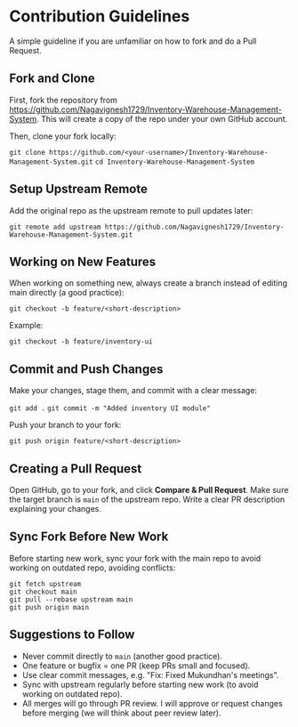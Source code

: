 # Contribution Guidelines

A simple guideline if you are unfamiliar on how to fork and do a Pull Request.

## Fork and Clone

First, fork the repository from https://github.com/Nagavignesh1729/Inventory-Warehouse-Management-System. This will create a copy of the repo under your own GitHub account.

Then, clone your fork locally:

`git clone https://github.com/<your-username>/Inventory-Warehouse-Management-System.git`
`cd Inventory-Warehouse-Management-System`

## Setup Upstream Remote

Add the original repo as the upstream remote to pull updates later:

`git remote add upstream https://github.com/Nagavignesh1729/Inventory-Warehouse-Management-System.git`

## Working on New Features

When working on something new, always create a branch instead of editing main directly (a good practice):

`git checkout -b feature/<short-description>`

Example:

`git checkout -b feature/inventory-ui`

## Commit and Push Changes

Make your changes, stage them, and commit with a clear message:

`git add .`
`git commit -m "Added inventory UI module"`

Push your branch to your fork:

`git push origin feature/<short-description>`

## Creating a Pull Request

Open GitHub, go to your fork, and click **Compare \& Pull Request**. Make sure the target branch is `main` of the upstream repo. Write a clear PR description explaining your changes.

## Sync Fork Before New Work

Before starting new work, sync your fork with the main repo to avoid working on outdated repo, avoiding conflicts:

```
git fetch upstream
git checkout main
git pull --rebase upstream main
git push origin main
```


## Suggestions to Follow

- Never commit directly to `main` (another good practice).
- One feature or bugfix = one PR (keep PRs small and focused).
- Use clear commit messages, e.g. "Fix: Fixed Mukundhan's meetings".
- Sync with upstream regularly before starting new work (to avoid working on outdated repo). 
- All merges will go through PR review. I will approve or request changes before merging (we will think about peer review later).
